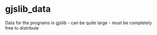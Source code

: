 # gjslib_data
Data for the programs in gjslib - can be quite large - must be completely free to distribute
